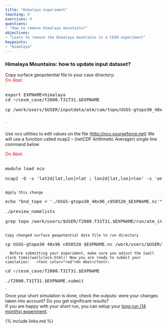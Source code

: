 ```yaml
---
title: "Himalaya experiment"
teaching: 0
exercises: 0
questions:
- "How to remove Himalaya mountains?"
objectives:
- "Learn to remove the Himalaya mountains in a CESM experiment"
keypoints:
- "Himalaya"
---
```

### **Himalaya Mountains**: how to update input dataset?

Copy surface geopotential file to your case directory:  
<font color="red">On Abel</font>:  
`

<pre>export EXPNAME=himalaya
cd ~/cesm_case/f2000.T31T31.$EXPNAME

cp /work/users/$USER/inputdata/atm/cam/topo/USGS-gtopo30_48x96_c050520.nc .

</pre>

`  

Use nco utilities to edit values on the file (http://nco.sourgeforce.net) We will use a function called ncap2 – (netCDF Arithmetic Averager) single line command below  

<font color="red">On Abel</font>:  
`

<pre>module load nco

ncap2 -O -s 'lat2d[lat,lon]=lat ; lon2d[lat,lon]=lon' -s 'omask=(lat2d >= 30.0 && lat2d <= 50.0) && (lon2d >=70.0 && lon2d <= 100.0)' -s 'PHIS=(PHIS*(1-omask))' USGS-gtopo30_48x96_c050520.nc  USGS-gtopo30_48x96_c050520_$EXPNAME.nc

</pre>

`Apply this change`

<pre>echo "bnd_topo = './USGS-gtopo30_48x96_c050520_$EXPNAME.nc'" >> user_nl_cam 	

./preview_namelists

grep topo /work/users/$USER/f2000.T31T31.$EXPNAME/run/atm_in

</pre>

`Copy changed surface geopotential data file to run directory`

<pre>cp USGS-gtopo30_48x96_c050520_$EXPNAME.nc /work/users/$USER/f2000.T31T31.$EXPNAME/run/.
</pre>

`  
Before submitting your experiment, make sure you adjust the [wall clock time](wallclock.html)! Now you are ready to submit your simulation:  
<font color="red">On Abel</font>:  
`

<pre>cd ~/cesm_case/f2000.T31T31.$EXPNAME

./f2000.T31T31.$EXPNAME.submit
</pre>

`  
Once your short simulation is done, check the outputs: were your changes taken into account? Do you get significant results?  
If you are happy with your short run, you can setup your [long run (14 months) experiment](simulations.html).

{% include links.md %}

